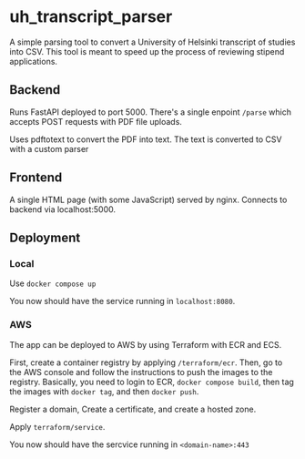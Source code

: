 # uh_transcript_parser
A simple parsing tool to convert a University of Helsinki transcript of studies into CSV. 
This tool is meant to speed up the process of reviewing stipend applications.


## Backend

Runs FastAPI deployed to port 5000. There's a single enpoint `/parse` which accepts POST requests with PDF file uploads. 

Uses pdftotext to convert the PDF into text. The text is converted to CSV with a custom parser

## Frontend

A single HTML page (with some JavaScript) served by nginx. Connects to backend via localhost:5000. 

## Deployment

### Local

Use `docker compose up`

You now should have the service running in `localhost:8080`. 

### AWS 

The app can be deployed to AWS by using Terraform with ECR and ECS. 

First, create a container registry by applying `/terraform/ecr`. Then, go to the AWS console and follow the instructions to push the images to the registry. Basically, you need to login to ECR, `docker compose build`, then tag the images with `docker tag`, and then `docker push`. 

Register a domain, Create a certificate, and create a hosted zone. 

Apply `terraform/service`. 

You now should have the sercvice running in `<domain-name>:443`


